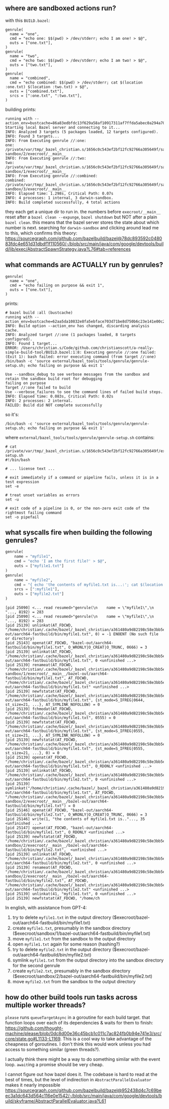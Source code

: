 ## where are sandboxed actions run?

with this `BUILD.bazel`:
```
genrule(
  name = "one",
  cmd = "echo one: $$(pwd) > /dev/stderr; echo I am one! > $@",
  outs = ["one.txt"],
)
genrule(
  name = "two",
  cmd = "echo two: $$(pwd) > /dev/stderr; echo I am two! > $@",
  outs = ["two.txt"],
)
genrule(
  name = "combined",
  cmd = "echo combined: $$(pwd) > /dev/stderr; cat $(location :one.txt) $(location :two.txt) > $@",
  outs = ["combined.txt"],
  srcs = [":one.txt", ":two.txt"],
)
```

building prints:

```
running with --action_env=bustcache=86a83edbfdc13f629a58af10917311af7ffda5abec0a294a70a821c35d434921
Starting local Bazel server and connecting to it...
INFO: Analyzed 3 targets (5 packages loaded, 12 targets configured).
INFO: Found 3 targets...
INFO: From Executing genrule //:one:
one: /private/var/tmp/_bazel_christian.s/1656c0c543ef2bf12fc92766a305649f/sandbox/darwin-sandbox/2/execroot/__main__
INFO: From Executing genrule //:two:
two: /private/var/tmp/_bazel_christian.s/1656c0c543ef2bf12fc92766a305649f/sandbox/darwin-sandbox/1/execroot/__main__
INFO: From Executing genrule //:combined:
combined: /private/var/tmp/_bazel_christian.s/1656c0c543ef2bf12fc92766a305649f/sandbox/darwin-sandbox/3/execroot/__main__
INFO: Elapsed time: 1.298s, Critical Path: 0.07s
INFO: 4 processes: 1 internal, 3 darwin-sandbox.
INFO: Build completed successfully, 4 total actions
```

they each get a unique dir to run in. the numbers before `execroot/__main__` reset after a `bazel clean --expunge`, `bazel shutdown` but NOT after a plain `bazel clean`. this means that the bazel server stores the state about which number is next. searching for `darwin-sandbox` and clicking around lead me to this, which confirms this theory: https://sourcegraph.com/github.com/bazelbuild/bazel@78dc893592c048083fdc4e651d31dbdf1f110560/-/blob/src/main/java/com/google/devtools/build/lib/exec/AbstractSpawnStrategy.java?L76#tab=references

## what commands are ACTUALLY run by genrules?

```
genrule(
  name = "one",
  cmd = "echo failing on purpose && exit 1",
  outs = ["one.txt"],
)
```

prints:
```
# bazel build :all (bustcache)
running with --action_env=bustcache=62aa5da10832e8fa5ebface703d71be8d750b6c23e141e00c27dfdcc946e7fdd
INFO: Build option --action_env has changed, discarding analysis cache.
INFO: Analyzed target //:one (1 packages loaded, 8 targets configured).
INFO: Found 1 target...
ERROR: /Users/christian.s/Code/github.com/christianscott/a-really-simple-build-tool/BUILD.bazel:1:8: Executing genrule //:one failed: (Exit 1): bash failed: error executing command (from target //:one) /bin/bash -c 'source external/bazel_tools/tools/genrule/genrule-setup.sh; echo failing on purpose && exit 1'

Use --sandbox_debug to see verbose messages from the sandbox and retain the sandbox build root for debugging
failing on purpose
Target //:one failed to build
Use --verbose_failures to see the command lines of failed build steps.
INFO: Elapsed time: 0.083s, Critical Path: 0.02s
INFO: 2 processes: 2 internal.
FAILED: Build did NOT complete successfully
```

so it's:

```
/bin/bash -c 'source external/bazel_tools/tools/genrule/genrule-setup.sh; echo failing on purpose && exit 1'
```

where `external/bazel_tools/tools/genrule/genrule-setup.sh` contains:

```
# cat /private/var/tmp/_bazel_christian.s/1656c0c543ef2bf12fc92766a305649f/external/bazel_tools/tools/genrule/genrule-setup.sh
#!/bin/bash

# ... license text ...

# exit immediately if a command or pipeline fails, unless it is in a test expression
set -e

# treat unset variables as errors
set -u

# exit code of a pipeline is 0, or the non-zero exit code of the rightmost failing command
set -o pipefail
```

## what syscalls fire when building the following genrules?

```python
genrule(
    name = "myfile1",
    cmd = "echo 'I am the first file?' > $@",
    outs = ["myfile1.txt"]
)
genrule(
    name = "myfile2",
    cmd = "{ echo 'the contents of myfile1.txt is...:'; cat $(location :myfile1); } > $@",
    srcs = [":myfile1"],
    outs = ["myfile2.txt"]
)
```

```
[pid 25090] <... read resumed>"genrule(\n    name = \"myfile1\",\n "..., 8192) = 283
[pid 25090] <... read resumed>"genrule(\n    name = \"myfile1\",\n "..., 8192) = 283
[pid 25139] unlinkat(AT_FDCWD, "/home/christian/.cache/bazel/_bazel_christian/a361480a9d82198c58e3bb5ebc99dab3/execroot/__main__/bazel-out/aarch64-fastbuild/bin/myfile1.txt", 0) = -1 ENOENT (No such file or directory)
[pid 25143] openat(AT_FDCWD, "bazel-out/aarch64-fastbuild/bin/myfile1.txt", O_WRONLY|O_CREAT|O_TRUNC, 0666) = 3
[pid 25139] unlinkat(AT_FDCWD, "/home/christian/.cache/bazel/_bazel_christian/a361480a9d82198c58e3bb5ebc99dab3/execroot/__main__/bazel-out/aarch64-fastbuild/bin/myfile1.txt", 0 <unfinished ...>
[pid 25139] renameat(AT_FDCWD, "/home/christian/.cache/bazel/_bazel_christian/a361480a9d82198c58e3bb5ebc99dab3/sandbox/linux-sandbox/1/execroot/__main__/bazel-out/aarch64-fastbuild/bin/myfile1.txt", AT_FDCWD, "/home/christian/.cache/bazel/_bazel_christian/a361480a9d82198c58e3bb5ebc99dab3/execroot/__main__/bazel-out/aarch64-fastbuild/bin/myfile1.txt" <unfinished ...>
[pid 25139] newfstatat(AT_FDCWD, "/home/christian/.cache/bazel/_bazel_christian/a361480a9d82198c58e3bb5ebc99dab3/execroot/__main__/bazel-out/aarch64-fastbuild/bin/myfile1.txt", {st_mode=S_IFREG|0644, st_size=21, ...}, AT_SYMLINK_NOFOLLOW) = 0
[pid 25139] fchmodat(AT_FDCWD, "/home/christian/.cache/bazel/_bazel_christian/a361480a9d82198c58e3bb5ebc99dab3/execroot/__main__/bazel-out/aarch64-fastbuild/bin/myfile1.txt", 0555) = 0
[pid 25139] newfstatat(AT_FDCWD, "/home/christian/.cache/bazel/_bazel_christian/a361480a9d82198c58e3bb5ebc99dab3/execroot/__main__/bazel-out/aarch64-fastbuild/bin/myfile1.txt", {st_mode=S_IFREG|0555, st_size=21, ...}, AT_SYMLINK_NOFOLLOW) = 0
[pid 25139] newfstatat(AT_FDCWD, "/home/christian/.cache/bazel/_bazel_christian/a361480a9d82198c58e3bb5ebc99dab3/execroot/__main__/bazel-out/aarch64-fastbuild/bin/myfile1.txt", {st_mode=S_IFREG|0555, st_size=21, ...}, 0) = 0
[pid 25139] openat(AT_FDCWD, "/home/christian/.cache/bazel/_bazel_christian/a361480a9d82198c58e3bb5ebc99dab3/execroot/__main__/bazel-out/aarch64-fastbuild/bin/myfile1.txt", O_RDONLY <unfinished ...>
[pid 25139] unlinkat(AT_FDCWD, "/home/christian/.cache/bazel/_bazel_christian/a361480a9d82198c58e3bb5ebc99dab3/execroot/__main__/bazel-out/aarch64-fastbuild/bin/myfile2.txt", 0 <unfinished ...>
[pid 25139] symlinkat("/home/christian/.cache/bazel/_bazel_christian/a361480a9d82198c58e3bb5ebc99dab3/execroot/__main__/bazel-out/aarch64-fastbuild/bin/myfile1.txt", AT_FDCWD, "/home/christian/.cache/bazel/_bazel_christian/a361480a9d82198c58e3bb5ebc99dab3/sandbox/linux-sandbox/2/execroot/__main__/bazel-out/aarch64-fastbuild/bin/myfile1.txt") = 0
[pid 25146] openat(AT_FDCWD, "bazel-out/aarch64-fastbuild/bin/myfile2.txt", O_WRONLY|O_CREAT|O_TRUNC, 0666) = 3
[pid 25146] write(1, "the contents of myfile1.txt is.."..., 35 <unfinished ...>
[pid 25147] openat(AT_FDCWD, "bazel-out/aarch64-fastbuild/bin/myfile1.txt", O_RDONLY <unfinished ...>
[pid 25139] newfstatat(AT_FDCWD, "/home/christian/.cache/bazel/_bazel_christian/a361480a9d82198c58e3bb5ebc99dab3/sandbox/linux-sandbox/2/execroot/__main__/bazel-out/aarch64-fastbuild/bin/myfile2.txt",  <unfinished ...>
[pid 25139] unlinkat(AT_FDCWD, "/home/christian/.cache/bazel/_bazel_christian/a361480a9d82198c58e3bb5ebc99dab3/execroot/__main__/bazel-out/aarch64-fastbuild/bin/myfile2.txt", 0 <unfinished ...>
[pid 25139] renameat(AT_FDCWD, "/home/christian/.cache/bazel/_bazel_christian/a361480a9d82198c58e3bb5ebc99dab3/sandbox/linux-sandbox/2/execroot/__main__/bazel-out/aarch64-fastbuild/bin/myfile2.txt", AT_FDCWD, "/home/christian/.cache/bazel/_bazel_christian/a361480a9d82198c58e3bb5ebc99dab3/execroot/__main__/bazel-out/aarch64-fastbuild/bin/myfile2.txt" <unfinished ...>
[pid 25139] unlinkat(41, "myfile1.txt", 0 <unfinished ...>
[pid 25139] newfstatat(AT_FDCWD, "/home/ch
```

In english, with assistance from GPT-4:
1. try to delete `myfile1.txt` in the output directory ($execroot/bazel-out/aarch64-fastbuild/bin/myfile1.txt)
1. create `myfile1.txt`, presumably in the sandbox directory ($execroot/sandbox/1/bazel-out/aarch64-fastbuild/bin/myfile1.txt)
1. move `myfile1.txt` from the sandbox to the output directory
1. open `myfile1.txt` again for some reason (hashing?)
1. try to delete `myfile2.txt` in the output directory ($execroot/bazel-out/aarch64-fastbuild/bin/myfile2.txt)
1. symlink `myfile1.txt` from the output directory into the sandbox directory for the second genrule
1. create `myfile2.txt`, presumably in the sandbox directory ($execroot/sandbox/2/bazel-out/aarch64-fastbuild/bin/myfile2.txt)
1. move `myfile2.txt` from the sandbox to the output directory

## how do other build tools run tasks across multiple worker threads?

`please` runs `queueTargetAsync` in a goroutine for each build target. that function loops over each of its dependencies & waits for them to finish: https://github.com/thought-machine/please/blob/0dc8d00e36c45bcb1c011c7ac824fb0b94e741e3/src/core/state.go#L1133-L1169. This is a cool way to take advantage of the cheapness of goroutines. I don't think this would work unless you had access to something similar (green threads?).

I actually think there might be a way to do something similar with the event loop. `await`ing a promise should be very cheap.

I cannot figure out how bazel does it. The codebase is hard to read at the best of times, but the level of indirection in `AbstractParallelEvaluator` makes it nearly impossible https://sourcegraph.com/github.com/bazelbuild/bazel@952438d4c7c69beec3a1dc643d564c116e0e1542/-/blob/src/main/java/com/google/devtools/build/skyframe/AbstractParallelEvaluator.java?L61
